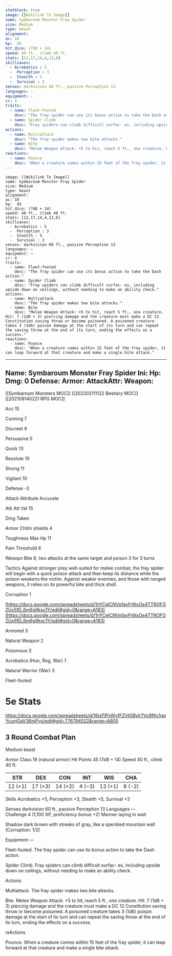 ```yaml
---
statblock: true
image: [[Wikilink To Image]]
name: Symbaroum Monster Fray Spider
size: Medium
type: beast
alignment:
ac: 18
hp:  45
hit_dice: (7d8 + 14)
speed: 40 ft., climb 40 ft.
stats: [12,17,14,4,13,6]
skillsaves:
  - Acrobatics : 5
  -  Perception : 3
  -  Stealth : 5
  -  Survival : 3
senses: darkvision 60 ft., passive Perception 13
languages: —
equipment: —
cr: 4
traits:
  - name: Fleet-footed
    desc: "The fray spider can use its bonus action to take the Dash action."
  - name: Spider Climb
    desc: "Fray spiders can climb difficult surfac- es, including upside down on ceilings, without needing to make an ability check."
actions:
  - name: Multiattack
    desc: "The fray spider makes two bite attacks."
  - name: Bite
    desc: "Melee Weapon Attack: +5 to hit, reach 5 ft., one creature. Hit: 7 (1d8 + 3) piercing damage and the creature must make a DC 12 Constitution saving throw or become poisoned. A poisoned creature takes 3 (1d6) poison damage at the start of its turn and can repeat the saving throw at the end of its turn, ending the effects on a success."
reactions:
  - name: Pounce
    desc: "When a creature comes within 15 feet of the fray spider, it can leap forward at that creature and make a single bite attack."
---
```

```statblock
image: [[Wikilink To Image]]
name: Symbaroum Monster Fray Spider
size: Medium
type: beast
alignment:
ac: 18
hp:  45
hit_dice: (7d8 + 14)
speed: 40 ft., climb 40 ft.
stats: [12,17,14,4,13,6]
skillsaves:
  - Acrobatics : 5
  -  Perception : 3
  -  Stealth : 5
  -  Survival : 3
senses: darkvision 60 ft., passive Perception 13
languages: —
equipment: —
cr: 4
traits:
  - name: Fleet-footed
    desc: "The fray spider can use its bonus action to take the Dash action."
  - name: Spider Climb
    desc: "Fray spiders can climb difficult surfac- es, including upside down on ceilings, without needing to make an ability check."
actions:
  - name: Multiattack
    desc: "The fray spider makes two bite attacks."
  - name: Bite
    desc: "Melee Weapon Attack: +5 to hit, reach 5 ft., one creature. Hit: 7 (1d8 + 3) piercing damage and the creature must make a DC 12 Constitution saving throw or become poisoned. A poisoned creature takes 3 (1d6) poison damage at the start of its turn and can repeat the saving throw at the end of its turn, ending the effects on a success."
reactions:
  - name: Pounce
    desc: "When a creature comes within 15 feet of the fray spider, it can leap forward at that creature and make a single bite attack."
```
---
Name: Symbaroum Monster Fray Spider
Ini: 
Hp: 
Dmg: 0
Defense: 
Armor: 
AttackAttr: 
Weapon: 
---
[[Symbaroum Monsters MOC]]
[[202202111122 Bestiary MOC]]
[[202108140221 RPG MOC]]

Acc 15

Cunning 7

Discreet 9

Persuasive 5

Quick 13

Resolute 10

Strong 11

Vigilant 10

Defense -3

Attack Attribute Accurate

Atk Att Val 15

Dmg Taken

Armor Chitin shields 4

Toughness Max Hp 11

Pain Threshold 6

Weaopn Bite 8, two attacks at the same target and poison 3 for 3 turns

Tactics Against stronger prey well-suited for melee combat, the fray spider will begin with a quick poison attack and then keep its distance while the poison weakens the victim. Against weaker enemies, and those with ranged weapons, it relies on its powerful bite and thick shell.

Corruption 1

[https://docs.google.com/spreadsheets/d/1nYCeICNVofayFr6tsOe4TTROFOZUx5fD_6m6g9ksc1Y/edit#gid=0&range=A183](https://docs.google.com/spreadsheets/d/1nYCeICNVofayFr6tsOe4TTROFOZUx5fD_6m6g9ksc1Y/edit#gid=0&range=A183)

Armored 3

Natural Weapon 2

Poisonous 3

Acrobatics (Hun, Rog, War) 1

Natural Warrior (War) 3

Fleet-footed

# 5e Stats 
https://docs.google.com/spreadsheets/d/16jzFlPxWvfFZVtGBylr7Vc8fKc1qqYcunjOaV36mPys/edit#gid=776794522&range=A805
## 3 Round Combat Plan

 

Medium beast

 

Armor Class 18 (natural armor) Hit Points 45 (7d8 + 14) 
Speed 40 ft., climb 40 ft.

 

| STR     | DEX     | CON     | INT    | WIS     | CHA    |
| ------- | ------- | ------- | ------ | ------- | ------ |
| 12 (+1) | 17 (+3) | 14 (+2) | 4 (−3) | 13 (+1) | 6 (-2) |



 

Skills Acrobatics +5, Perception +3, Stealth +5, Survival +3

Senses darkvision 60 ft., passive Perception 13 
Languages —  
Challenge 4 (1,100 XP, proficiency bonus +2)
Manner laying in wait

Shadow dark brown with streaks of gray, like a speckled mountain wall (Corruption: 1/2)

Equipment —

 

Fleet-footed. The fray spider can use its bonus action to take the Dash action.

Spider Climb. Fray spiders can climb difficult surfac- es, including upside down on ceilings, without needing to make an ability check.

 

Actions

Multiattack. The fray spider makes two bite attacks. 

Bite.  Melee Weapon Attack: +5 to hit, reach 5 ft., one creature. Hit: 7 (1d8 + 3) piercing damage and the creature must make a DC 12 Constitution saving throw or become poisoned. A poisoned creature takes 3 (1d6) poison damage at the start of its turn and can repeat the saving throw at the end of its turn, ending the effects on a success.

reActions

Pounce. When a creature comes within 15 feet of the fray spider, it can leap forward at that creature and make a single bite attack.

